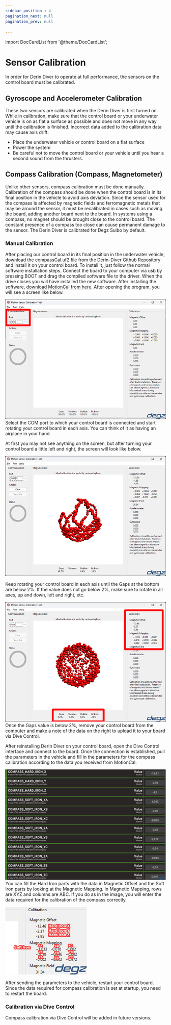 ```yaml
---
sidebar_position : 4
pagination_next: null
pagination_prev: null

---
```

import DocCardList from '@theme/DocCardList';

# Sensor Calibration

In order for Derin Diver to operate at full performance, the sensors on the control board must be calibrated.

## Gyroscope and Accelerometer Calibration

These two sensors are calibrated when the Derin Diver is first turned on. While in calibration, make sure that the control board or your underwater vehicle is on as flat a surface as possible and does not move in any way until the calibration is finished. Incorrect data added to the calibration data may cause axis drift.

- Place the underwater vehicle or control board on a flat surface
- Power the system
- Be careful not to move the control board or your vehicle until you hear a second sound from the thrusters.

## Compass Calibration (Compass, Magnetometer)

Unlike other sensors, compass calibration must be done manually. Calibration of the compass should be done when the control board is in its final position in the vehicle to avoid axis deviation. Since the sensor used for the compass is affected by magnetic fields and ferromagnetic metals that may be around the sensor, it must be recalibrated in cases such as moving the board, adding another board next to the board. In systems using a compass, no magnet should be brought close to the control board. The constant presence of a compass too close can cause permanent damage to the sensor. The Derin Diver is calibrated for Degz Suibo by default.

### Manual Calibration

After placing our control board in its final position in the underwater vehicle, download the compassCal.uf2 file from the Derin-Diver Github Repository and install it on your control board.
To install it, just follow the normal software installation steps. Connect the board to your computer via usb by pressing BOOT and drag the compiled software file to the driver. When the drive closes you will have installed the new software.
After installing the software, [download MotionCal from here](https://www.pjrc.com/teensy/beta/imuread/MotionCal.exe). After opening the program, you will see a screen like below.

![Motion Cal](./image/motionCal.png)
Select the COM port to which your control board is connected and start rotating your control board in each axis.
You can think of it as having an airplane in your hand.

At first you may not see anything on the screen, but after turning your control board a little left and right, the screen will look like below.

![Motion Cal](./image/motionCal2.png)

Keep rotating your control board in each axis until the Gaps at the bottom are below 2%.
If the value does not go below 2%, make sure to rotate in all axes, up and down, left and right, etc.

![Motion Cal](./image/motionCal3.png)
Once the Gaps value is below 2%, remove your control board from the computer and make a note of the data on the right to upload it to your board via Dive Control.

After reinstalling Derin Diver on your control board, open the Dive Control interface and connect to the board. Once the connection is established, pull the parameters in the vehicle and fill in the parameters for the compass calibration according to the data you received from MotionCal.

![Motion Cal](./image/divecontrol1.png)
You can fill the Hard Iron parts with the data in Magnetic Offset and the Soft Iron parts by looking at the Magnetic Mapping. In Magnetic Mapping, rows are XYZ and columns are ABC. If you do as in the image, you will enter the data required for the calibration of the compass correctly.

![Motion Cal](./image/motionCal4.png)
 
After sending the parameters to the vehicle, restart your control board. Since the data required for compass calibration is set at startup, you need to restart the board.

### Calibration via Dive Control

Compass calibration via Dive Control will be added in future versions.

<DocCardList />
